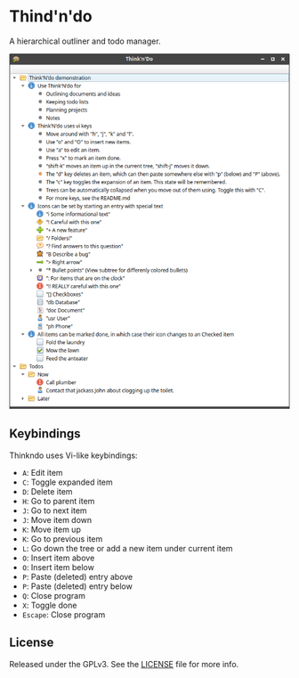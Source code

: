 Thind'n'do
==========

A hierarchical outliner and todo manager.

![](https://raw.githubusercontent.com/fboender/thinkndo/master/screenshot.png)

## Keybindings

Thinkndo uses Vi-like keybindings:

* `A`: Edit item
* `C`: Toggle expanded item
* `D`: Delete item
* `H`: Go to parent item
* `J`: Go to next item
* `J`: Move item down
* `K`: Move item up
* `K`: Go to previous item
* `L`: Go down the tree or add a new item under current item
* `O`: Insert item above
* `O`: Insert item below
* `P`: Paste (deleted) entry above
* `P`: Paste (deleted) entry below
* `Q`: Close program
* `X`: Toggle done
* `Escape`: Close program

## License

Released under the GPLv3. See the [LICENSE](LICENSE) file for more info.

